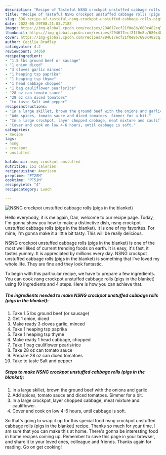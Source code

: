 ```yaml
---
description: "Recipe of Tasteful NSNG crockpot unstuffed cabbage rolls (pigs in the blanket)"
title: "Recipe of Tasteful NSNG crockpot unstuffed cabbage rolls (pigs in the blanket)"
slug: 396-recipe-of-tasteful-nsng-crockpot-unstuffed-cabbage-rolls-pigs-in-the-blanket
date: 2022-05-29T08:21:03.718Z
image: https://img-global.cpcdn.com/recipes/294617ecf21f0e8b/680x482cq70/nsng-crockpot-unstuffed-cabbage-rolls-pigs-in-the-blanket-recipe-main-photo.jpg
thumbnail: https://img-global.cpcdn.com/recipes/294617ecf21f0e8b/680x482cq70/nsng-crockpot-unstuffed-cabbage-rolls-pigs-in-the-blanket-recipe-main-photo.jpg
cover: https://img-global.cpcdn.com/recipes/294617ecf21f0e8b/680x482cq70/nsng-crockpot-unstuffed-cabbage-rolls-pigs-in-the-blanket-recipe-main-photo.jpg
author: Cecilia Bradley
ratingvalue: 4.2
reviewcount: 34360
recipeingredient:
- "1.5 lbs ground beef or sausage"
- "1 onion diced"
- "3 cloves garlic minced"
- "1 heaping tsp paprika"
- "1 heaping tsp thyme"
- "1 head cabbage chopped"
- "1 bag cauliflower pearlsrice"
- "28 oz can tomato sauce"
- "28 oz can diced tomatoes"
- "to taste Salt and pepper"
recipeinstructions:
- "In a large skillet, brown the ground beef with the onions and garlic"
- "Add spices, tomato sauce and diced tomatoes. Simmer for a bit."
- "In a large crockpot, layer chopped cabbage, meat mixture and cauliflower."
- "Cover and cook on low 4-6 hours, until cabbage is soft."
categories:
- Recipe
tags:
- nsng
- crockpot
- unstuffed

katakunci: nsng crockpot unstuffed 
nutrition: 151 calories
recipecuisine: American
preptime: "PT28M"
cooktime: "PT51M"
recipeyield: "4"
recipecategory: Lunch

---
```



![NSNG crockpot unstuffed cabbage rolls (pigs in the blanket)](https://img-global.cpcdn.com/recipes/294617ecf21f0e8b/680x482cq70/nsng-crockpot-unstuffed-cabbage-rolls-pigs-in-the-blanket-recipe-main-photo.jpg)

Hello everybody, it is me again, Dan, welcome to our recipe page. Today, I'm gonna show you how to make a distinctive dish, nsng crockpot unstuffed cabbage rolls (pigs in the blanket). It is one of my favorites. For mine, I'm gonna make it a little bit tasty. This will be really delicious.

NSNG crockpot unstuffed cabbage rolls (pigs in the blanket) is one of the most well liked of current trending foods on earth. It is easy, it's fast, it tastes yummy. It is appreciated by millions every day. NSNG crockpot unstuffed cabbage rolls (pigs in the blanket) is something that I've loved my whole life. They are fine and they look fantastic.




To begin with this particular recipe, we have to prepare a few ingredients. You can cook nsng crockpot unstuffed cabbage rolls (pigs in the blanket) using 10 ingredients and 4 steps. Here is how you can achieve that.

<!--inarticleads1-->

##### The ingredients needed to make NSNG crockpot unstuffed cabbage rolls (pigs in the blanket):

1. Take 1.5 lbs ground beef (or sausage)
1. Get 1 onion, diced
1. Make ready 3 cloves garlic, minced
1. Take 1 heaping tsp paprika
1. Take 1 heaping tsp thyme
1. Make ready 1 head cabbage, chopped
1. Take 1 bag cauliflower pearls/rice
1. Take 28 oz can tomato sauce
1. Prepare 28 oz can diced tomatoes
1. Take to taste Salt and pepper




<!--inarticleads2-->

##### Steps to make NSNG crockpot unstuffed cabbage rolls (pigs in the blanket):

1. In a large skillet, brown the ground beef with the onions and garlic
1. Add spices, tomato sauce and diced tomatoes. Simmer for a bit.
1. In a large crockpot, layer chopped cabbage, meat mixture and cauliflower.
1. Cover and cook on low 4-6 hours, until cabbage is soft.




So that's going to wrap it up for this special food nsng crockpot unstuffed cabbage rolls (pigs in the blanket) recipe. Thanks so much for your time. I am sure that you can make this at home. There's gonna be interesting food in home recipes coming up. Remember to save this page in your browser, and share it to your loved ones, colleague and friends. Thanks again for reading. Go on get cooking!
